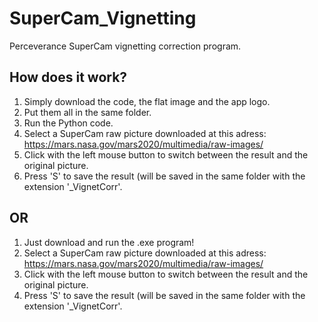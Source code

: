 # SuperCam_Vignetting
Perceverance SuperCam vignetting correction program.

## How does it work?
1. Simply download the code, the flat image and the app logo.
2. Put them all in the same folder.
3. Run the Python code.
4. Select a SuperCam raw picture downloaded at this adress: https://mars.nasa.gov/mars2020/multimedia/raw-images/
5. Click with the left mouse button to switch between the result and the original picture.
6. Press 'S' to save the result (will be saved in the same folder with the extension '_VignetCorr'.

## OR
1. Just download and run the .exe program!
2. Select a SuperCam raw picture downloaded at this adress: https://mars.nasa.gov/mars2020/multimedia/raw-images/
3. Click with the left mouse button to switch between the result and the original picture.
4. Press 'S' to save the result (will be saved in the same folder with the extension '_VignetCorr'.
